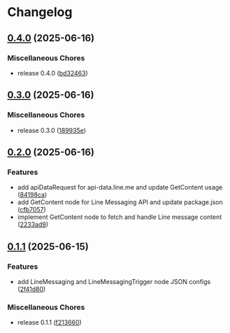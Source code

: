 # Changelog

## [0.4.0](https://github.com/elct9620/n8n-nodes-line-messaging/compare/v0.3.0...v0.4.0) (2025-06-16)


### Miscellaneous Chores

* release 0.4.0 ([bd32463](https://github.com/elct9620/n8n-nodes-line-messaging/commit/bd324636acf4841c6f0b7c8ebf50551aabcd5522))

## [0.3.0](https://github.com/elct9620/n8n-nodes-line-messaging/compare/v0.2.0...v0.3.0) (2025-06-16)


### Miscellaneous Chores

* release 0.3.0 ([189935e](https://github.com/elct9620/n8n-nodes-line-messaging/commit/189935e8fe4ddbff648687055837f7988e638532))

## [0.2.0](https://github.com/elct9620/n8n-nodes-line-messaging/compare/v0.1.1...v0.2.0) (2025-06-16)


### Features

* add apiDataRequest for api-data.line.me and update GetContent usage ([84198ca](https://github.com/elct9620/n8n-nodes-line-messaging/commit/84198cac5b8cf364a40dc424ba212c7de4d7dc60))
* add GetContent node for Line Messaging API and update package.json ([cfb7057](https://github.com/elct9620/n8n-nodes-line-messaging/commit/cfb70572fe8b432f5502ad28e16d462db6fbd746))
* implement GetContent node to fetch and handle Line message content ([2233ad9](https://github.com/elct9620/n8n-nodes-line-messaging/commit/2233ad9c6b8131d34f9e1500a7975ed0200f9a40))

## [0.1.1](https://github.com/elct9620/n8n-nodes-line-messaging/compare/v0.1.0...v0.1.1) (2025-06-15)


### Features

* add LineMessaging and LineMessagingTrigger node JSON configs ([2f41d80](https://github.com/elct9620/n8n-nodes-line-messaging/commit/2f41d80296b9d0b0bf6a067c64cc2516e27dde9b))


### Miscellaneous Chores

* release 0.1.1 ([f213660](https://github.com/elct9620/n8n-nodes-line-messaging/commit/f2136607d56d569d4f371c34297a07bbdcf45406))
